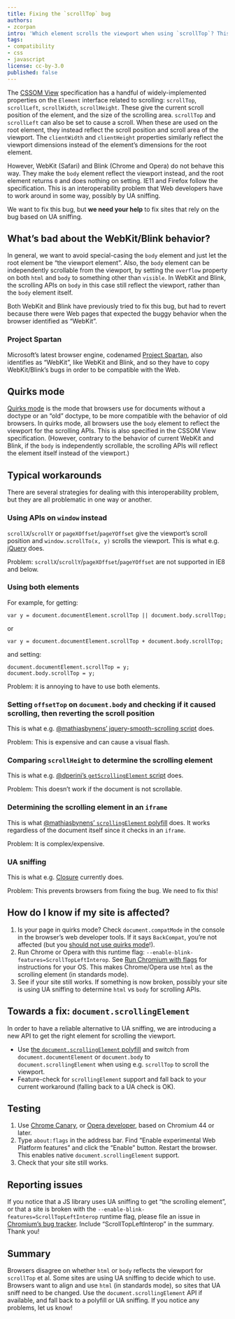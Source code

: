 ```yaml
---
title: Fixing the `scrollTop` bug
authors:
- zcorpan
intro: 'Which element scrolls the viewport when using `scrollTop`? This article explains what “the `scrollTop` bug” is and what we need to do to get it fixed. Your help is needed!'
tags:
- compatibility
- css
- javascript
license: cc-by-3.0
published: false
---
```


The [CSSOM View](http://dev.w3.org/csswg/cssom-view/) specification has a handful of widely-implemented properties on the `Element` interface related to scrolling: `scrollTop`, `scrollLeft`, `scrollWidth`, `scrollHeight`. These give the current scroll position of the element, and the size of the scrolling area. `scrollTop` and `scrollLeft` can also be set to cause a scroll. When these are used on the root element, they instead reflect the scroll position and scroll area of the viewport. The `clientWidth` and `clientHeight` properties similarly reflect the viewport dimensions instead of the element’s dimensions for the root element.

However, WebKit (Safari) and Blink (Chrome and Opera) do not behave this way. They make the `body` element reflect the viewport instead, and the root element returns `0` and does nothing on setting. IE11 and Firefox follow the specification. This is an interoperability problem that Web developers have to work around in some way, possibly by UA sniffing.

We want to fix this bug, but **we need your help** to fix sites that rely on the bug based on UA sniffing.

## What’s bad about the WebKit/Blink behavior?

In general, we want to avoid special-casing the `body` element and just let the root element be “the viewport element”. Also, the `body` element can be independently scrollable from the viewport, by setting the `overflow` property on both `html` and `body` to something other than `visible`. In WebKit and Blink, the scrolling APIs on `body` in this case still reflect the viewport, rather than the `body` element itself.

Both WebKit and Blink have previously tried to fix this bug, but had to revert because there were Web pages that expected the buggy behavior when the browser identified as “WebKit”.

### Project Spartan

Microsoft’s latest browser engine, codenamed [Project Spartan](http://blogs.windows.com/bloggingwindows/2015/03/30/introducing-project-spartan-the-new-browser-built-for-windows-10/), also identifies as “WebKit”, like WebKit and Blink, and so they have to copy WebKit/Blink’s bugs in order to be compatible with the Web.

## Quirks mode

[Quirks mode](https://hsivonen.fi/doctype/) is the mode that browsers use for documents without a doctype or an “old” doctype, to be more compatible with the behavior of old browsers. In quirks mode, all browsers use the `body` element to reflect the viewport for the scrolling APIs. This is also specified in the CSSOM View specification. (However, contrary to the behavior of current WebKit and Blink, if the `body` is independently scrollable, the scrolling APIs will reflect the element itself instead of the viewport.)

## Typical workarounds

There are several strategies for dealing with this interoperability problem, but they are all problematic in one way or another.

### Using APIs on `window` instead

`scrollX`/`scrollY` or `pageXOffset`/`pageYOffset` give the viewport’s scroll position and `window.scrollTo(x, y)` scrolls the viewport. This is what e.g. [jQuery](https://github.com/jquery/jquery/blob/002240a6eb1cee2fcd886d5cf44893eb67f246f1/src/offset.js#L169-L192) does.

Problem: `scrollX`/`scrollY`/`pageXOffset`/`pageYOffset` are not supported in IE8 and below.

### Using both elements

For example, for getting:

	var y = document.documentElement.scrollTop || document.body.scrollTop;

or

	var y = document.documentElement.scrollTop + document.body.scrollTop;

and setting:

	document.documentElement.scrollTop = y;
	document.body.scrollTop = y;

Problem: it is annoying to have to use both elements.

### Setting `offsetTop` on `document.body` and checking if it caused scrolling, then reverting the scroll position

This is what e.g. [@mathiasbynens’ jquery-smooth-scrolling script](https://github.com/mathiasbynens/jquery-smooth-scrolling/blob/da4e3636000a37c96f96b9a5ae93923d00179ac0/jquery.smoothscroll.js#L4-L21) does.

Problem: This is expensive and can cause a visual flash.

### Comparing `scrollHeight` to determine the scrolling element

This is what e.g. [@dperini’s `getScrollingElement` script](https://gist.github.com/dperini/ac3d921d6a08f10fd10e) does.

Problem: This doesn’t work if the document is not scrollable.

### Determining the scrolling element in an `iframe`

This is what [@mathiasbynens’ `scrollingElement` polyfill](https://github.com/mathiasbynens/document.scrollingElement/blob/b936f521b86e01512922ac3f51ca9773bea1f1ee/scrollingelement.js#L50-L59) does. It works regardless of the document itself since it checks in an `iframe`.

Problem: It is complex/expensive.

### UA sniffing

This is what e.g. [Closure](https://github.com/google/closure-library/blob/32365aba43acb36c5d693256ef5d4dbe3bddddfe/closure/goog/dom/dom.js#L632) currently does.

Problem: This prevents browsers from fixing the bug. We need to fix this!

## How do I know if my site is affected?

1. Is your page in quirks mode? Check `document.compatMode` in the console in the browser’s web developer tools. If it says `BackCompat`, you’re not affected (but you [should not use quirks mode](https://hsivonen.fi/doctype/#choosing)!).
2. Run Chrome or Opera with this runtime flag: `--enable-blink-features=ScrollTopLeftInterop`. See [Run Chromium with flags](http://www.chromium.org/developers/how-tos/run-chromium-with-flags) for instructions for your OS. This makes Chrome/Opera use `html` as the scrolling element (in standards mode).
3. See if your site still works. If something is now broken, possibly your site is using UA sniffing to determine `html` vs `body` for scrolling APIs.

## Towards a fix: `document.scrollingElement`

In order to have a reliable alternative to UA sniffing, we are introducing a new API to get the right element for scrolling the viewport.

- Use [the `document.scrollingElement` polyfill](https://github.com/mathiasbynens/document.scrollingElement) and switch from `document.documentElement` or `document.body` to `document.scrollingElement` when using e.g. `scrollTop` to scroll the viewport.
- Feature-check for `scrollingElement` support and fall back to your current workaround (falling back to a UA check is OK).

## Testing

1. Use [Chrome Canary](https://www.google.com/chrome/browser/canary.html), or [Opera developer](http://www.opera.com/en/developer), based on Chromium 44 or later.
2. Type `about:flags` in the address bar. Find “Enable experimental Web Platform features” and click the “Enable” button. Restart the browser. This enables native `document.scrollingElement` support.
3. Check that your site still works.

## Reporting issues

If you notice that a JS library uses UA sniffing to get “the scrolling element”, or that a site is broken with the `--enable-blink-features=ScrollTopLeftInterop` runtime flag, please file an issue in [Chromium’s bug tracker](https://code.google.com/p/chromium/issues/list). Include “ScrollTopLeftInterop” in the summary. Thank you!

## Summary

Browsers disagree on whether `html` or `body` reflects the viewport for `scrollTop` et al. Some sites are using UA sniffing to decide which to use. Browsers want to align and use `html` (in standards mode), so sites that UA sniff need to be changed. Use the `document.scrollingElement` API if available, and fall back to a polyfill or UA sniffing. If you notice any problems, let us know!
